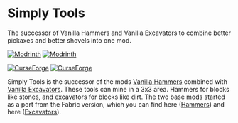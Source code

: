 # Simply Tools
The successor of Vanilla Hammers and Vanilla Excavators to combine better pickaxes and better shovels into one mod.

[![Modrinth](https://badges.moddingx.org/modrinth/versions/v7uAVl86)](https://modrinth.com/mod/simply-tools)
[![Modrinth](https://badges.moddingx.org/modrinth/downloads/v7uAVl86)](https://modrinth.com/mod/simply-tools)

[![CurseForge](https://badges.moddingx.org/curseforge/versions/610058)](https://www.curseforge.com/minecraft/mc-mods/simply-tools)
[![CurseForge](https://badges.moddingx.org/curseforge/downloads/610058)](https://www.curseforge.com/minecraft/mc-mods/simply-tools)

Simply Tools is the successor of the mods [Vanilla Hammers](https://www.modrinth.com/mod/vanilla-hammers)
combined with [Vanilla Excavators](https://www.modrinth.com/mod/vanilla-excavators). These tools can mine in a 3x3 area.
Hammers for blocks like stones, and excavators for blocks like dirt. The two base mods started as a port from the Fabric 
version, which you can find here ([Hammers](https://www.curseforge.com/minecraft/mc-mods/vanilla-hammers))
and here ([Excavators](https://www.curseforge.com/minecraft/mc-mods/vanilla-excavators)).

